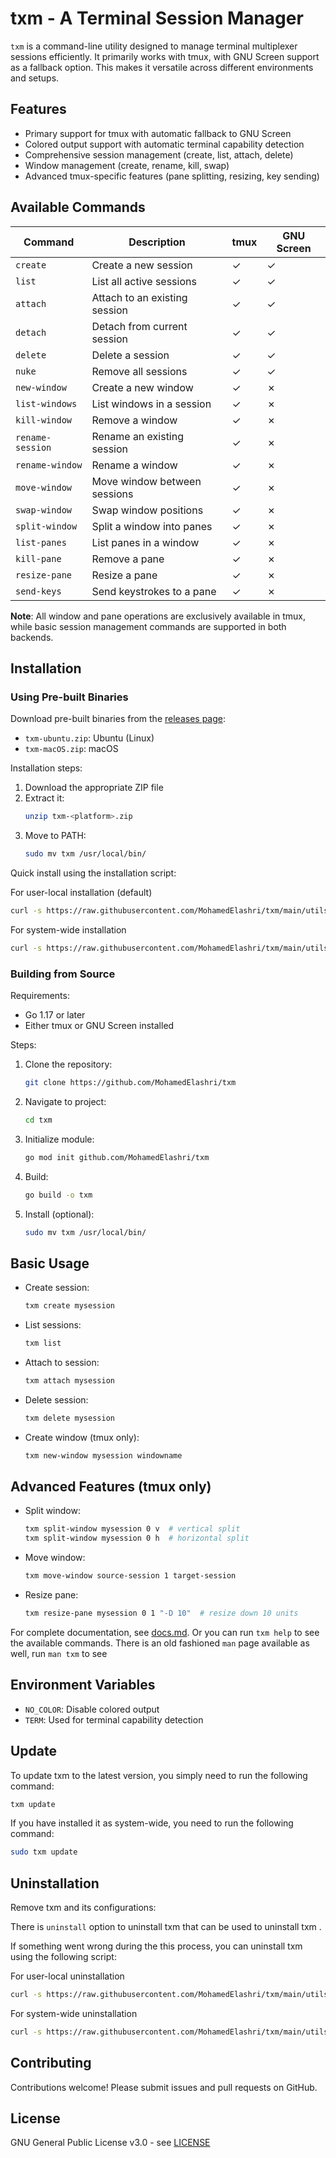 # txm - A Terminal Session Manager

`txm` is a command-line utility designed to manage terminal multiplexer sessions efficiently. It primarily works with tmux, with GNU Screen support as a fallback option. This makes it versatile across different environments and setups.

## Features

- Primary support for tmux with automatic fallback to GNU Screen
- Colored output support with automatic terminal capability detection
- Comprehensive session management (create, list, attach, delete)
- Window management (create, rename, kill, swap)
- Advanced tmux-specific features (pane splitting, resizing, key sending)


## Available Commands

| Command | Description | tmux | GNU Screen |
|---------|-------------|------|------------|
| `create` | Create a new session | ✓ | ✓ |
| `list` | List all active sessions | ✓ | ✓ |
| `attach` | Attach to an existing session | ✓ | ✓ |
| `detach` | Detach from current session | ✓ | ✓ |
| `delete` | Delete a session | ✓ | ✓ |
| `nuke` | Remove all sessions | ✓ | ✓ |
| `new-window` | Create a new window | ✓ | ✗ |
| `list-windows` | List windows in a session | ✓ | ✗ |
| `kill-window` | Remove a window | ✓ | ✗ |
| `rename-session` | Rename an existing session | ✓ | ✗ |
| `rename-window` | Rename a window | ✓ | ✗ |
| `move-window` | Move window between sessions | ✓ | ✗ |
| `swap-window` | Swap window positions | ✓ | ✗ |
| `split-window` | Split a window into panes | ✓ | ✗ |
| `list-panes` | List panes in a window | ✓ | ✗ |
| `kill-pane` | Remove a pane | ✓ | ✗ |
| `resize-pane` | Resize a pane | ✓ | ✗ |
| `send-keys` | Send keystrokes to a pane | ✓ | ✗ |

**Note**: All window and pane operations are exclusively available in tmux, while basic session management commands are supported in both backends.


## Installation

### Using Pre-built Binaries

Download pre-built binaries from the [releases page](https://github.com/MohamedElashri/txm/releases):

- `txm-ubuntu.zip`: Ubuntu (Linux)
- `txm-macOS.zip`: macOS

Installation steps:

1. Download the appropriate ZIP file
2. Extract it:
   ```bash
   unzip txm-<platform>.zip
   ```
3. Move to PATH:
   ```bash
   sudo mv txm /usr/local/bin/
   ```

Quick install using the installation script:

For user-local installation (default)

```bash
curl -s https://raw.githubusercontent.com/MohamedElashri/txm/main/utils/install.sh | bash
```
 

For system-wide installation

```bash
curl -s https://raw.githubusercontent.com/MohamedElashri/txm/main/utils/install.sh | sudo bash -s -- --system
```

### Building from Source

Requirements:
- Go 1.17 or later
- Either tmux or GNU Screen installed

Steps:

1. Clone the repository:
   ```bash
   git clone https://github.com/MohamedElashri/txm
   ```

2. Navigate to project:
   ```bash
   cd txm
   ```

3. Initialize module:
   ```bash
   go mod init github.com/MohamedElashri/txm
   ```

4. Build:
   ```bash
   go build -o txm
   ```

5. Install (optional):
   ```bash
   sudo mv txm /usr/local/bin/
   ```

## Basic Usage

- Create session:
  ```bash
  txm create mysession
  ```

- List sessions:
  ```bash
  txm list
  ```

- Attach to session:
  ```bash
  txm attach mysession
  ```

- Delete session:
  ```bash
  txm delete mysession
  ```

- Create window (tmux only):
  ```bash
  txm new-window mysession windowname
  ```

## Advanced Features (tmux only)

- Split window:
  ```bash
  txm split-window mysession 0 v  # vertical split
  txm split-window mysession 0 h  # horizontal split
  ```

- Move window:
  ```bash
  txm move-window source-session 1 target-session
  ```

- Resize pane:
  ```bash
  txm resize-pane mysession 0 1 "-D 10"  # resize down 10 units
  ```

For complete documentation, see [docs.md](docs.md). Or you can run `txm help` to see the available commands. There is an old fashioned `man` page available as well, run `man txm` to see

## Environment Variables

- `NO_COLOR`: Disable colored output
- `TERM`: Used for terminal capability detection

## Update 

To update txm to the latest version, you simply need to run the following command:

```bash
txm update
```

If you have installed it as system-wide, you need to run the following command:

```bash
sudo txm update
```


## Uninstallation

Remove txm and its configurations:

There is `uninstall` option to uninstall txm that can be used to uninstall txm .

If something went wrong during the this process, you can uninstall txm using the following script:

For user-local uninstallation
```bash
curl -s https://raw.githubusercontent.com/MohamedElashri/txm/main/utils/uninstall.sh | bash
```

For system-wide uninstallation

```bash
curl -s https://raw.githubusercontent.com/MohamedElashri/txm/main/utils/uninstall.sh | sudo bash
```


## Contributing

Contributions welcome! Please submit issues and pull requests on GitHub.

## License

GNU General Public License v3.0 - see [LICENSE](LICENSE)
